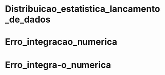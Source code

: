 # Distribuicao_estatistica_lancamento_de_dados
# Erro_integracao_numerica
# Erro_integra-o_numerica
